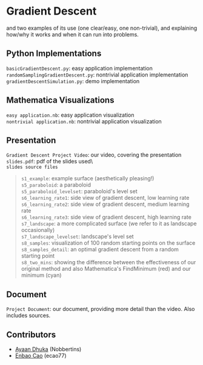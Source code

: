 # Gradient Descent
and two examples of its use (one clear/easy, one non-trivial), and explaining how/why it works and when it can run into problems.

## Python Implementations
`basicGradientDescent.py`: easy application implementation\
`randomSamplingGradientDescent.py`: nontrivial application implementation\
`gradientDescentSimulation.py`: demo implementation

## Mathematica Visualizations
`easy application.nb`: easy application visualization\
`nontrivial application.nb`: nontrivial application visualization

## Presentation
`Gradient Descent Project Video`: our video, covering the presentation\
`slides.pdf`: pdf of the slides used\ \
`slides source files`
>`s1_example`: example surface (aesthetically pleasing!)\
>`s5_paraboloid`: a paraboloid\
>`s5_paraboloid_levelset`: paraboloid's level set\
>`s6_learning_rate1`: side view of gradient descent, low learning rate\
>`s6_learning_rate2`: side view of gradient descent, medium learning rate\
>`s6_learning_rate3`: side view of gradient descent, high learning rate\
>`s7_landscape`: a more complicated surface (we refer to it as landscape occasionally)\
>`s7_landscape_levelset`: landscape's level set\
>`s8_samples`: visualization of 100 random starting points on the surface\
>`s8_samples_detail`: an optimal gradient descent from a random starting point\
>`s8_two_mins`: showing the difference between the effectiveness of our original method and also Mathematica's FindMinimum (red) and our minimum (cyan)

## Document
`Project Document`: our document, providing more detail than the video. Also includes sources.

## Contributors
- [Ayaan Dhuka](https://github.com/Nobbertins) (Nobbertins)
- [Enbao Cao](https://github.com/ecao77) (ecao77)
